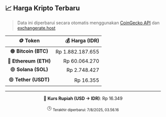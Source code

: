 

<!-- HARGA_KRIPTO -->
## 📈 Harga Kripto Terbaru

> Data ini diperbarui secara otomatis menggunakan [CoinGecko API](https://www.coingecko.com/) dan [exchangerate.host](https://exchangerate.host/)

<div align="center">

| 🪙 Token | 💰 Harga (IDR) |
|:------:|---------------:|
| 🟠 **Bitcoin (BTC)**   | Rp 1.882.187.655 |
| 🔵 **Ethereum (ETH)**  | Rp 60.064.270 |
| 🟣 **Solana (SOL)**    | Rp 2.748.427 |
| 🟢 **Tether (USDT)**   | Rp 16.355 |

---

💱 **Kurs Rupiah (USD → IDR)**: Rp 16.349

🕒 <sub>Terakhir diperbarui: 7/8/2025, 03.56.16</sub>

</div>
<!-- /HARGA_KRIPTO -->